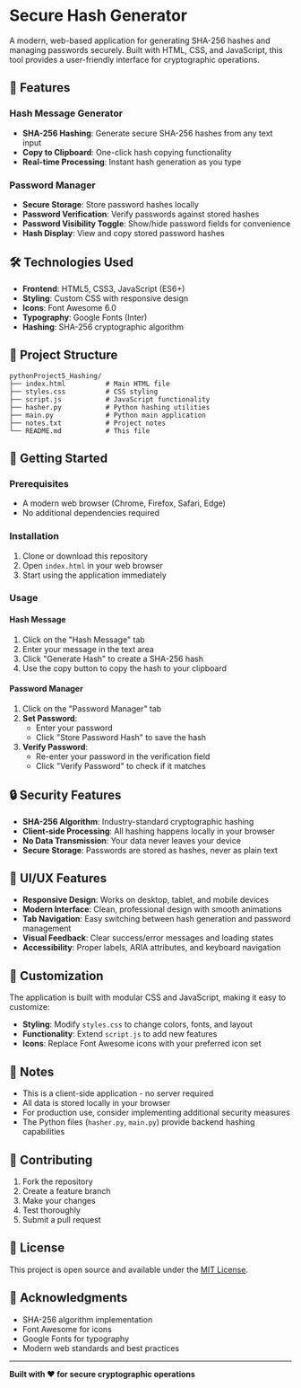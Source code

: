 # Secure Hash Generator

A modern, web-based application for generating SHA-256 hashes and managing passwords securely. Built with HTML, CSS, and JavaScript, this tool provides a user-friendly interface for cryptographic operations.

## 🚀 Features

### Hash Message Generator
- **SHA-256 Hashing**: Generate secure SHA-256 hashes from any text input
- **Copy to Clipboard**: One-click hash copying functionality
- **Real-time Processing**: Instant hash generation as you type

### Password Manager
- **Secure Storage**: Store password hashes locally
- **Password Verification**: Verify passwords against stored hashes
- **Password Visibility Toggle**: Show/hide password fields for convenience
- **Hash Display**: View and copy stored password hashes

## 🛠️ Technologies Used

- **Frontend**: HTML5, CSS3, JavaScript (ES6+)
- **Styling**: Custom CSS with responsive design
- **Icons**: Font Awesome 6.0
- **Typography**: Google Fonts (Inter)
- **Hashing**: SHA-256 cryptographic algorithm

## 📁 Project Structure

```
pythonProject5_Hashing/
├── index.html          # Main HTML file
├── styles.css          # CSS styling
├── script.js           # JavaScript functionality
├── hasher.py           # Python hashing utilities
├── main.py             # Python main application
├── notes.txt           # Project notes
└── README.md           # This file
```

## 🚀 Getting Started

### Prerequisites
- A modern web browser (Chrome, Firefox, Safari, Edge)
- No additional dependencies required

### Installation
1. Clone or download this repository
2. Open `index.html` in your web browser
3. Start using the application immediately

### Usage

#### Hash Message
1. Click on the "Hash Message" tab
2. Enter your message in the text area
3. Click "Generate Hash" to create a SHA-256 hash
4. Use the copy button to copy the hash to your clipboard

#### Password Manager
1. Click on the "Password Manager" tab
2. **Set Password**:
   - Enter your password
   - Click "Store Password Hash" to save the hash
3. **Verify Password**:
   - Re-enter your password in the verification field
   - Click "Verify Password" to check if it matches

## 🔒 Security Features

- **SHA-256 Algorithm**: Industry-standard cryptographic hashing
- **Client-side Processing**: All hashing happens locally in your browser
- **No Data Transmission**: Your data never leaves your device
- **Secure Storage**: Passwords are stored as hashes, never as plain text

## 🎨 UI/UX Features

- **Responsive Design**: Works on desktop, tablet, and mobile devices
- **Modern Interface**: Clean, professional design with smooth animations
- **Tab Navigation**: Easy switching between hash generation and password management
- **Visual Feedback**: Clear success/error messages and loading states
- **Accessibility**: Proper labels, ARIA attributes, and keyboard navigation

## 🔧 Customization

The application is built with modular CSS and JavaScript, making it easy to customize:

- **Styling**: Modify `styles.css` to change colors, fonts, and layout
- **Functionality**: Extend `script.js` to add new features
- **Icons**: Replace Font Awesome icons with your preferred icon set

## 📝 Notes

- This is a client-side application - no server required
- All data is stored locally in your browser
- For production use, consider implementing additional security measures
- The Python files (`hasher.py`, `main.py`) provide backend hashing capabilities

## 🤝 Contributing

1. Fork the repository
2. Create a feature branch
3. Make your changes
4. Test thoroughly
5. Submit a pull request

## 📄 License

This project is open source and available under the [MIT License](LICENSE).

## 🙏 Acknowledgments

- SHA-256 algorithm implementation
- Font Awesome for icons
- Google Fonts for typography
- Modern web standards and best practices

---

**Built with ❤️ for secure cryptographic operations** 